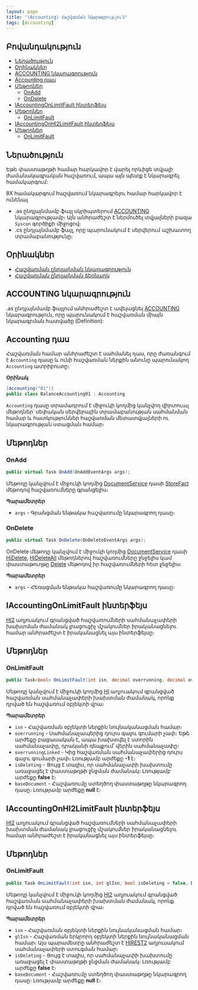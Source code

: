 ```yaml
---
layout: page
title: "(Accounting) Հաշվառման նկարագրություն" 
tags: [Accounting]
---
```


## Բովանդակություն

- [Ներածություն](#ներածություն)
- [Օրինակներ](#օրինակներ)
- [ACCOUNTING նկարագրություն](#accounting-նկարագրություն)
- [Accounting դաս](#accounting-դաս)
- [Մեթոդներ](#մեթոդներ)
  - [OnAdd](#onadd)
  - [OnDelete](#ondelete)
- [IAccountingOnLimitFault ինտերֆեյս](#iaccountingonlimitfault-ինտերֆեյս)
- [Մեթոդներ](#մեթոդներ-1)
  - [OnLimitFault](#onlimitfault)
- [IAccountingOnHI2LimitFault ինտերֆեյս](#iaccountingonhi2limitfault-ինտերֆեյս)
- [Մեթոդներ](#մեթոդներ-2)
  - [OnLimitFault](#onlimitfault-1)

## Ներածություն

Եթե փաստաթղթի համար հարկավոր է վարել որևիցե տվյալի ժամանակագրական հաշվառում, ապա այն պետք է նկարագրել համակարգում:

8X համակարգում հաշվառում նկարագրելու համար հարկավոր է ունենալ
* .as ընդլայնմամբ ֆայլ սկրիպտերում [ACCOUNTING](#accounting-նկարագրություն) նկարագրությամբ։ Այն անհրաժեշտ է ներմուծել տվյալների բազա `Syscon` գործիքի միջոցով։
* .cs ընդլայնմամբ ֆայլ, որը պարունակում է սերվերում աշխատող տրամաբանությունը։

## Օրինակներ

* [Հաշվառման ընդլայնման նկարագրություն](../../extensions/definitions/acc_extender.md)
* [Հաշվառման ընդլայնման ձեռնարկ](../../extensions/definitions/acc_extender_guide.md)

## ACCOUNTING նկարագրություն

.as ընդլայնմամբ ֆայլում անհրաժեշտ է ավելացնել [ACCOUNTING](https://armsoft.github.io/as4x-docs/HTM/ProgrGuide/Defs/Accounting.html) նկարագրություն, որը պարունակում է հաշվառման միայն նկարագրման հատվածը (Definition):

## Accounting դաս

Հաշվառման համար անհրաժեշտ է սահմանել դաս, որը ժառանգում է `Accounting` դասը և ունի հաշվառման ներքին անունը պարունակող `Accounting` ատրիբուտը։

**Օրինակ**

```c#
[Accounting("01")]
public class BalanceAccounting01 : Accounting
```

`Accounting` դասը տրամադրում է միջուկի կողմից կանչվող վիրտուալ մեթոդներ՝ սեփական սերվերային տրամաբանության սահմանման համար և հատկություններ հաշվառման մետատվյալների ու նկարագրության ստացման համար։

## Մեթոդներ

### OnAdd

```c#
public virtual Task OnAdd(OnAddEventArgs args);
```

Մեթոդը կանչվում է միջուկի կողմից [DocumentService](../services/IDocumentService.md) դասի [StoreFact](../services/IDocumentService.md#storefact) մեթոդով հաշվառումները գրանցելիս։

**Պարամետրեր**

* `args` - Գրանցման ենթակա հաշվառումը նկարագրող դասը։

### OnDelete

```c#
public virtual Task OnDelete(OnDeleteEventArgs args);
```

OnDelete մեթոդը կանչվում է միջուկի կողմից [DocumentService](../services/IDocumentService.md) դասի [HiDelete](../services/IDocumentService.md#hidelete), [HiDeleteAll](../services/IDocumentService.md#hideleteall) մեթոդներով հաշվառումները ջնջելիս կամ փաստաթուղթը [Delete](../services/IDocumentService.md#delete) մեթոդով իր հաշվառումների հետ ջնջելիս։

**Պարամետրեր**

* `args` - Հեռացման ենթակա հաշվառումը նկարագրող դասը։

## IAccountingOnLimitFault ինտերֆեյս

[HI2](https://armsoft.github.io/as4x-docs/HTM/ProgrGuide/Database/Hi2.html) աղյուակում գրանցված հաշվառումների սահմանաչափերի խախտման ժամանակ լրացուցիչ մշակումներ իրականացնելու համար անհրաժեշտ է իրականացնել այս ինտերֆեյսը։

## Մեթոդներ

### OnLimitFault

```c#
public Task<bool> OnLimitFault(int isn, decimal overrunning, decimal overrunningLinked = -1, bool isDeleting = false, Document.Document baseDocument = null);
```

Մեթոդը կանչվում է միջուկի կողմից [HI](https://armsoft.github.io/as4x-docs/HTM/ProgrGuide/Database/Hi.html) աղյուակում գրանցված հաշվառման սահմանաչափերի խախտման ժամանակ, որոնք դրված են հաշվառում օբյեկտի վրա։

**Պարամետրեր**

* `isn` - Հաշվառման օբյեկտի ներքին նույնականացման համար։
* `overrunning` - Սահմանաչապերից դուրս գալու գումարի չափ։ Եթե արժեքը բացասական է, ապա խախտվել է ստորին սահմանաչափը, դրականի դեպքում՝ վերին սահմանաչափը։
* `overrunningLinked` - Կից հաշվառման սահմանաչափերից դուրս գալու գումարի չափ։ Լռությամբ արժեքը **-1** է։
* `isDeleting` - Ցույց է տալիս, որ սահմանաչափի խախտումը առաջացել է փաստաթղթի ջնջման ժամանակ։ Լռությամբ արժեքը **false** է։
* `baseDocument` - Հաշվառումը ստեղծող փաստաթղթը նկարագրող դասը։ Լռությամբ արժեքը **null** է։

## IAccountingOnHI2LimitFault ինտերֆեյս

[HI2](https://armsoft.github.io/as4x-docs/HTM/ProgrGuide/Database/Hi2.html) աղյուակում գրանցված հաշվառումների սահմանաչափերի խախտման ժամանակ լրացուցիչ մշակումներ իրականացնելու համար անհրաժեշտ է իրականացնել այս ինտերֆեյսը։

## Մեթոդներ

### OnLimitFault

```c#
public Task OnLimitFault(int isn, int glIsn, bool isDeleting = false, Document.Document baseDocument = null);
```

Մեթոդը կանչվում է միջուկի կողմից [HI2](https://armsoft.github.io/as4x-docs/HTM/ProgrGuide/Database/Hi2.html) աղյուակում գրանցված հաշվառման սահմանաչափերի խախտման ժամանակ, որոնք դրված են հաշվառում օբյեկտի վրա։

**Պարամետրեր**

* `isn` - Հաշվառման օբյեկտի ներքին նույնականացման համար։
* `glIsn` - Հաշվառման երկրորդ օբյեկտի ներքին նույնականացման համար։ Այս պարամետրը անհրաժեշտ է [HIREST2](https://armsoft.github.io/as4x-docs/HTM/ProgrGuide/Database/Hirest2.html) աղյուսակում սահմանաչափերի ստուգման համար։
* `isDeleting` - Ցույց է տալիս, որ սահմանաչափի խախտումը առաջացել է փաստաթղթի ջնջման ժամանակ։ Լռությամբ արժեքը **false** է։
* `baseDocument` - Հաշվառումը ստեղծող փաստաթղթը նկարագրող դասը։ Լռությամբ արժեքը **null** է։
